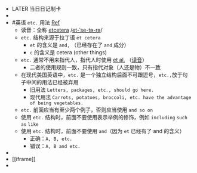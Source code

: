 - LATER  当日日记制卡
-
- #英语  `etc.` 用法 [Ref](https://www.grammarbook.com/blog/definitions/all-about-etc/)
	- 读音：全称 [etcetera](https://www.merriam-webster.com/dictionary/etcetera)  /[et-ˈse-tə-rə](https://www.youtube.com/watch?v=Bwo41ejyjXI)/
	- `etc.` 结构来源于拉丁语 `et cetera`
		- `et` 的含义是 `and,` （已经存在了 `and` 成分）
		- `c` 的含义是 cetera (other things)
	- `etc.` 通常不用来指代人，指代人时使用 [et al.](https://www.merriam-webster.com/dictionary/et%20al.) （[读音](https://www.youtube.com/watch?v=76hfu1HxlZw)）
		- 二者的使用规则一致，只有指代对象（人还是物）不一致
	- 在现代美国英语中，`etc.` 是一个独立结构后面不可跟逗号，`etc.,`放于句子中间的用法已经被弃用
		- 旧用法 `Letters, packages, etc., should go here.`
		- 现代用法 `Carrots, potatoes, broccoli, etc. have the advantage of being vegetables.`
	- `etc.` 前面应当有至少两个例子，否则应当使用 `and so on`
	- 使用 `etc.` 结构时，前面不要使用表示举例的修饰，例如 `including` `such as` `like`
	- 使用 `etc.` 结构时，前面不要使用 `and`（因为 `et` 已经有了 and 的含义）
		- 正确：`A, B, etc.`
		- 错误：`A, B and etc.`
-
- [[iframe]]
-